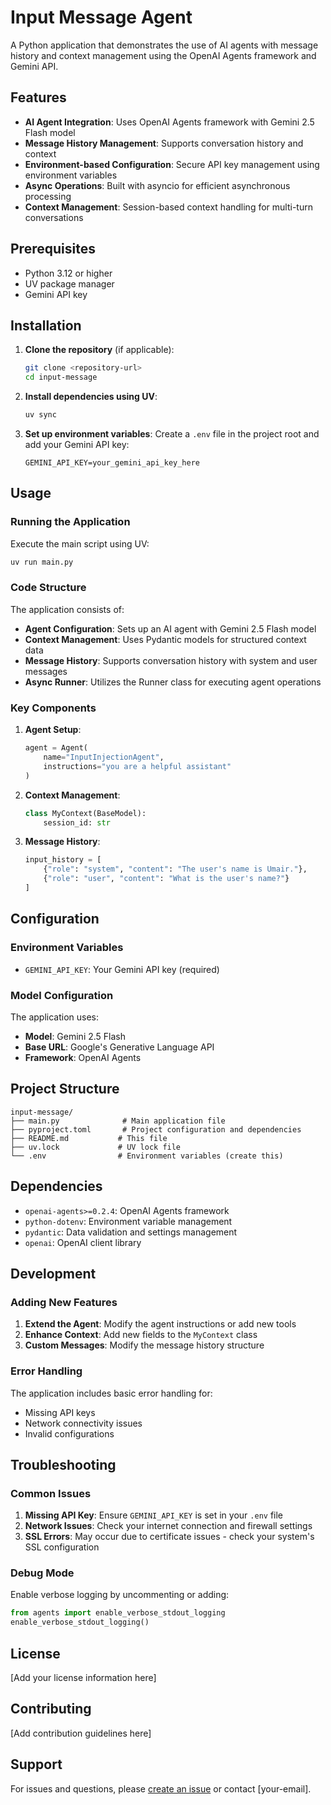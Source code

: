 # Input Message Agent

A Python application that demonstrates the use of AI agents with message history and context management using the OpenAI Agents framework and Gemini API.

## Features

- **AI Agent Integration**: Uses OpenAI Agents framework with Gemini 2.5 Flash model
- **Message History Management**: Supports conversation history and context
- **Environment-based Configuration**: Secure API key management using environment variables
- **Async Operations**: Built with asyncio for efficient asynchronous processing
- **Context Management**: Session-based context handling for multi-turn conversations

## Prerequisites

- Python 3.12 or higher
- UV package manager
- Gemini API key

## Installation

1. **Clone the repository** (if applicable):
   ```bash
   git clone <repository-url>
   cd input-message
   ```

2. **Install dependencies using UV**:
   ```bash
   uv sync
   ```

3. **Set up environment variables**:
   Create a `.env` file in the project root and add your Gemini API key:
   ```
   GEMINI_API_KEY=your_gemini_api_key_here
   ```

## Usage

### Running the Application

Execute the main script using UV:

```bash
uv run main.py
```

### Code Structure

The application consists of:

- **Agent Configuration**: Sets up an AI agent with Gemini 2.5 Flash model
- **Context Management**: Uses Pydantic models for structured context data
- **Message History**: Supports conversation history with system and user messages
- **Async Runner**: Utilizes the Runner class for executing agent operations

### Key Components

1. **Agent Setup**:
   ```python
   agent = Agent(
       name="InputInjectionAgent",
       instructions="you are a helpful assistant"
   )
   ```

2. **Context Management**:
   ```python
   class MyContext(BaseModel):
       session_id: str
   ```

3. **Message History**:
   ```python
   input_history = [
       {"role": "system", "content": "The user's name is Umair."},
       {"role": "user", "content": "What is the user's name?"}
   ]
   ```

## Configuration

### Environment Variables

- `GEMINI_API_KEY`: Your Gemini API key (required)

### Model Configuration

The application uses:
- **Model**: Gemini 2.5 Flash
- **Base URL**: Google's Generative Language API
- **Framework**: OpenAI Agents

## Project Structure

```
input-message/
├── main.py              # Main application file
├── pyproject.toml       # Project configuration and dependencies
├── README.md           # This file
├── uv.lock             # UV lock file
└── .env                # Environment variables (create this)
```

## Dependencies

- `openai-agents>=0.2.4`: OpenAI Agents framework
- `python-dotenv`: Environment variable management
- `pydantic`: Data validation and settings management
- `openai`: OpenAI client library

## Development

### Adding New Features

1. **Extend the Agent**: Modify the agent instructions or add new tools
2. **Enhance Context**: Add new fields to the `MyContext` class
3. **Custom Messages**: Modify the message history structure

### Error Handling

The application includes basic error handling for:
- Missing API keys
- Network connectivity issues
- Invalid configurations

## Troubleshooting

### Common Issues

1. **Missing API Key**: Ensure `GEMINI_API_KEY` is set in your `.env` file
2. **Network Issues**: Check your internet connection and firewall settings
3. **SSL Errors**: May occur due to certificate issues - check your system's SSL configuration

### Debug Mode

Enable verbose logging by uncommenting or adding:
```python
from agents import enable_verbose_stdout_logging
enable_verbose_stdout_logging()
```

## License

[Add your license information here]

## Contributing

[Add contribution guidelines here]

## Support

For issues and questions, please [create an issue](link-to-issues) or contact [your-email].
